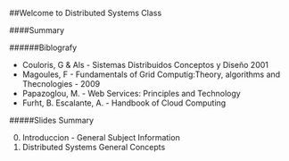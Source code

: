 ##Welcome to Distributed Systems Class

####Summary

######Biblografy

* Couloris, G & Als - Sistemas Distribuidos Conceptos y Diseño 2001
* Magoules, F - Fundamentals of Grid Computig:Theory, algorithms and Thecnologies - 2009
* Papazoglou, M. - Web Services: Principles and Technology 
* Furht, B. Escalante, A. - Handbook of Cloud Computing

#####Slides Summary

0. Introduccion - General Subject Information
1. Distributed Systems General Concepts

